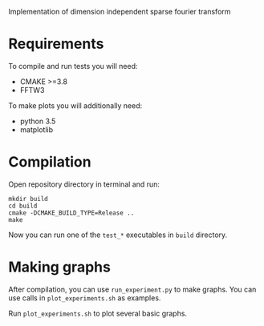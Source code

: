 Implementation of dimension independent sparse fourier transform
# Requirements
To compile and run tests you will need:
- CMAKE >=3.8
- FFTW3

To make plots you will additionally need:
- python 3.5
- matplotlib

# Compilation
Open repository directory in terminal and run:
```
mkdir build
cd build
cmake -DCMAKE_BUILD_TYPE=Release ..
make
```

Now you can run one of the `test_*` executables in `build` directory.

# Making graphs

After compilation, you can use `run_experiment.py` to make graphs. You can use calls in `plot_experiments.sh`
as examples.

Run `plot_experiments.sh` to plot several basic graphs.